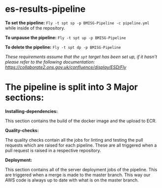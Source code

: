 # es-results-pipeline

**To set the pipeline:** `Fly -t spt sp -p BMISG-Pipeline -c pipeline.yml` while inside of
the repository.

**To unpause the pipeline:** `Fly -t spt up -p BMISG-Pipeline`

**To delete the pipeline:** `Fly -t spt dp -p BMISG-Pipeline`

_These requirements assume that the `spt` target has been set up, if it hasn't please refer
to the following documentation: https://collaborate2.ons.gov.uk/confluence/display/ESD/Fly_

# The pipeline is split into 3 Major sections:

**Installing-dependencies:**

This section contains the build of the docker image and the upload to ECR.

**Quality-checks:**

The quality checks contain all the jobs for linting and testing the pull requests which 
are raised for each pipeline. These are all triggered when a pull request is raised in a
respective repository.

**Deployment:**

This section contains all of the server deployment jobs of the pipeline. This are 
triggered when a merge is made to the master branch. This way our AWS code is always up to 
date with what is on the master branch.